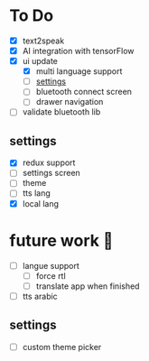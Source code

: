 # To Do

- [x] text2speak
- [x] AI integration with tensorFlow
- [x] ui update
  - [x] multi language support
  - [ ] [settings](#settings)
  - [ ] bluetooth connect screen
  - [ ] drawer navigation
- [ ] validate bluetooth lib

## settings

- [x] redux support
- [ ] settings screen
- [ ] theme
- [ ] tts lang
- [x] local lang

# future work :rocket:

- [ ] langue support
  - [ ] force rtl
  - [ ] translate app when finished
- [ ] tts arabic

## settings

- [ ] custom theme picker

